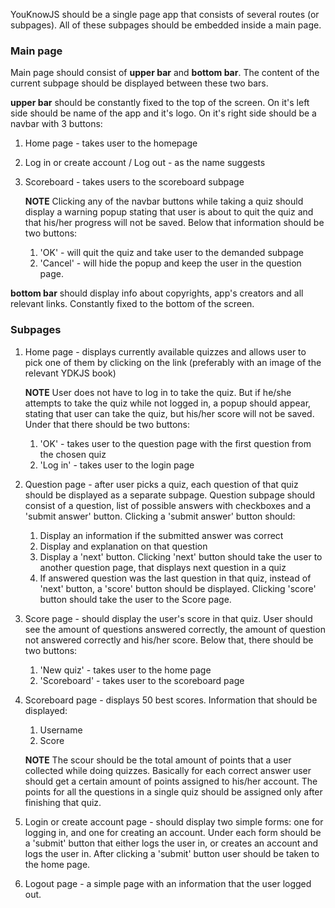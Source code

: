 YouKnowJS should be a single page app that consists of several routes 
(or subpages). All of these subpages should be embedded inside a main
page.



### Main page
Main page should consist of **upper bar** and **bottom bar**. The content of
the current subpage should be displayed between these two bars.

**upper bar** should be constantly fixed to the top of the screen.
            On it's left side should be name of the app and it's logo.
            On it's right side should be a navbar with 3 buttons:
1. Home page - takes user to the homepage
2. Log in or create account / Log out - as the name suggests
3. Scoreboard - takes users to the scoreboard subpage

    **NOTE** Clicking any of the navbar buttons while taking a quiz
    should display a warning popup stating that user is about to
    quit the quiz and that his/her progress will not be saved. Below
    that information should be two buttons: 



    1. 'OK' - will quit the  quiz and take user to the demanded 
                subpage
    2. 'Cancel' - will hide the popup and keep the user in the 
                                question page.

**bottom bar** should display info about copyrights, app's creators and all
             relevant links. Constantly fixed to the bottom of the screen.






### Subpages
1. Home page - displays currently available quizzes and allows user to pick
               one of them by clicking on the link (preferably with
               an image of the relevant YDKJS book)

    **NOTE** User does not have to log in to take the quiz. But if
    he/she attempts to take the quiz while not logged in, a popup
    should appear, stating that user can take the quiz, but his/her
    score will not be saved. Under that there should be two buttons:
    1. 'OK' - takes user to the question page with the first 
            question from the chosen quiz
    2. 'Log in' - takes user to the login page

2. Question page - after user picks a quiz, each question of that quiz should
                   be displayed as a separate subpage. Question subpage should
                   consist of a question, list of possible answers with 
                   checkboxes and a 'submit answer' button. Clicking a 'submit
                   answer' button should:
    1. Display an information if the submitted answer was
       correct
    2. Display and explanation on that question
    3. Display a 'next' button. Clicking 'next' button
       should take the user to another question page, that
       displays next question in a quiz
    4. If answered question was the last question in that
       quiz, instead of 'next' button, a 'score' button 
       should be displayed. Clicking 'score' button should
       take the user to the Score page.

3. Score page - should display the user's score in that quiz. User should see
                the amount of questions answered correctly, the amount of 
                question not answered correctly and his/her score.
                Below that, there should be two buttons:
    1. 'New quiz' - takes user to the home page
    2. 'Scoreboard' - takes user to the scoreboard page

4. Scoreboard page - displays 50 best scores. Information that should be
                     displayed: 
    1. Username
    2. Score
                        
    **NOTE** The scour should be the total amount of points
    that a user collected while doing quizzes. Basically for
    each correct answer user should get a certain amount of
    points assigned to his/her account. The points for all the
    questions in a single quiz should be assigned only after
    finishing that quiz.

5. Login or create account page - should display two simple forms: one for 
                                  logging in, and one for creating an 
                                  account. Under each form should be a 'submit'
                                  button that either logs the user in, or
                                  creates an account and logs the user in.
                                  After clicking a 'submit' button user should
                                  be taken to the home page.

6. Logout page - a simple page with an information that the user logged out.


